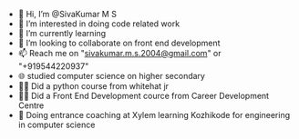 - 👋 Hi, I’m @SivaKumar M S
- 👀 I’m interested in doing code related work
- 🌱 I’m currently learning 
- 💞️ I’m looking to collaborate on front end development 
- 📫 Reach me on "sivakumar.m.s.2004@gmail.com" or "+919544220937"
- 🌐 studied computer science on higher secondary 
- 🧑‍💻 Did a python course from whitehat jr
- 🧑‍💻 Did a Front End Development cource from Career Development Centre 
- 🏫 Doing entrance coaching at Xylem learning Kozhikode for engineering in computer science 
<!---
SivaKumar-004/SivaKumar-004 is a ✨ special ✨ repository because its `README.md` (this file) appears on your GitHub profile.
You can click the Preview link to take a look at your changes.
--->
